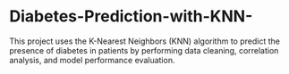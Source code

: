 # Diabetes-Prediction-with-KNN-
This project uses the K-Nearest Neighbors (KNN) algorithm to predict the presence of diabetes in patients by performing data cleaning, correlation analysis, and model performance evaluation.
